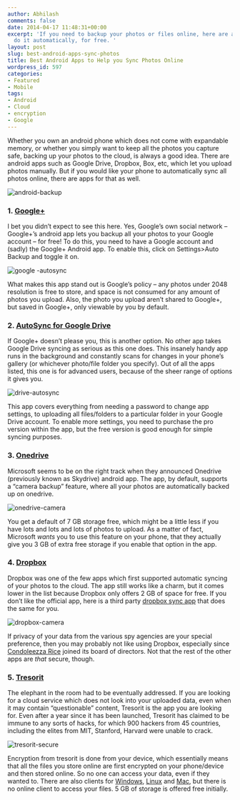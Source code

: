 ```yaml
---
author: Abhilash
comments: false
date: 2014-04-17 11:48:31+00:00
excerpt: 'If you need to backup your photos or files online, here are a few apps which
  do it automatically, for free. '
layout: post
slug: best-android-apps-sync-photos
title: Best Android Apps to Help you Sync Photos Online
wordpress_id: 597
categories:
- Featured
- Mobile
tags:
- Android
- Cloud
- encryption
- Google
---
```


Whether you own an android phone which does not come with expandable memory, or whether you simply want to keep all the photos you capture safe, backing up your photos to the cloud, is always a good idea. There are android apps such as Google Drive, Dropbox, Box, etc, which let you upload photos manually. But if you would like your phone to automatically sync all photos online, there are apps for that as well.

![android-backup](http://img.techcovered.org/tc/android-backup.png)


### 1. [Google+](https://play.google.com/store/apps/details?id=com.google.android.apps.plus)


I bet you didn’t expect to see this here. Yes, Google’s own social network – Google+’s android app lets you backup all your photos to your Google account – for free! To do this, you need to have a Google account and (sadly) the Google+ Android app. To enable this, click on Settings>Auto Backup and toggle it on.

![google -autosync](http://img.techcovered.org/tc/google-autosync.png)

What makes this app stand out is Google’s policy – any photos under 2048 resolution is free to store, and space is not consumed for any amount of photos you upload. Also, the photo you upload aren’t shared to Google+, but saved in Google+, only viewable by you by default.


### 2. [AutoSync for Google Drive](https://play.google.com/store/apps/details?id=com.ttxapps.drivesync)


If Google+ doesn’t please you, this is another option. No other app takes Google Drive syncing as serious as this one does. This insanely handy app runs in the background and constantly scans for changes in your phone’s gallery (or whichever photo/file folder you specify). Out of all the apps listed, this one is for advanced users, because of the sheer range of options it gives you.

![drive-autosync](http://img.techcovered.org/tc/drive-autosync.png)

This app covers everything from needing a password to change app settings, to uploading all files/folders to a particular folder in your Google Drive account. To enable more settings, you need to purchase the pro version within the app, but the free version is good enough for simple syncing purposes.


### 3. [Onedrive](https://play.google.com/store/apps/details?id=com.microsoft.skydrive)


Microsoft seems to be on the right track when they announced Onedrive (previously known as Skydrive) android app. The app, by default, supports a “camera backup” feature, where all your photos are automatically backed up on onedrive.

![onedrive-camera](http://img.techcovered.org/tc/onedrive-camera.png)

You get a default of 7 GB storage free, which might be a little less if you have lots and lots and lots of photos to upload. As a matter of fact, Microsoft _wants_ you to use this feature on your phone, that they actually give you 3 GB of extra free storage if you enable that option in the app.


### 4. [Dropbox](https://play.google.com/store/apps/details?id=com.dropbox.android)


Dropbox was one of the few apps which first supported automatic syncing of your photos to the cloud. The app still works like a charm, but it comes lower in the list because Dropbox only offers 2 GB of space for free. If you don’t like the official app, here is a third party [dropbox sync app](https://play.google.com/store/apps/details?id=com.ttxapps.dropsync) that does the same for you.

![dropbox-camera](http://img.techcovered.org/tc/dropbox-camera.png)

If privacy of your data from the various spy agencies are your special preference, then you may probably not like using Dropbox, especially since [Condoleezza Rice](http://en.wikipedia.org/wiki/Condoleezza_Rice#Criticism_of_appointment_to_the_Dropbox_board) joined its board of directors. Not that the rest of the other apps are _that_ secure, though.


### 5. [Tresorit](https://play.google.com/store/apps/details?id=com.tresorit.mobile)


The elephant in the room had to be eventually addressed. If you are looking for a cloud service which does not look into your uploaded data, even when it may contain “questionable” content, Tresorit is the app you are looking for. Even after a year since it has been launched, Tresorit has claimed to be immune to any sorts of hacks, for which 900 hackers from 45 countries, including the elites from MIT, Stanford, Harvard were unable to crack.

![tresorit-secure](http://img.techcovered.org/tc/tresorit-secure.png)

Encryption from tresorit is done from your device, which essentially means that all the files you store online are first encrypted on your phone/device and then stored online. So no one can access your data, even if they wanted to. There are also clients for [Windows](https://tresorit.com/download/windows), [Linux](https://tresorit.com/download/linux) and [Mac](https://tresorit.com/download/mac), but there is no online client to access your files. 5 GB of storage is offered free initially.
